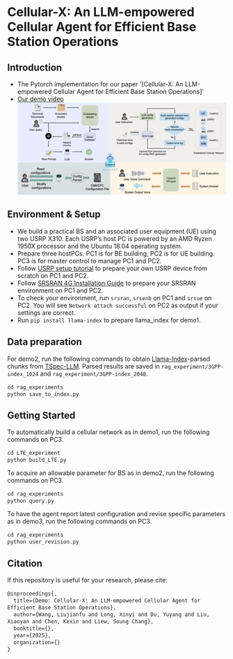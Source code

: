 # Cellular-X: An LLM-empowered Cellular Agent for Efficient Base Station Operations
## Introduction
* The Pytorch implementation for our paper '[Cellular-X: An LLM-empowered Cellular Agent for Efficient Base Station Operations]'
* [Our demo video](https://youtube.com/playlist?list=PLi7wIohZ9VLjfbtShawzEk49BKUE11QiU&si=Ih86vVVVR10rZNvg)</br>
[![](https://github.com/SeaBreezing/Cellular-X/blob/main/IMG/subsystem.png)](https://youtube.com/playlist?list=PLi7wIohZ9VLjfbtShawzEk49BKUE11QiU&si=itgn1zcYQcKRmPOV "")
## Environment & Setup
* We build a practical BS and an associated user equipment (UE) using two USRP X310. Each USRP’s host PC is powered by an AMD Ryzen 1950X processor and the Ubuntu 18.04 operating system.
* Prepare three hostPCs. PC1 is for BE building, PC2 is for UE building. PC3 is for master control to manage PC1 and PC2.
* Follow [USRP setup tutorial](https://github.com/SeaBreezing/Cellular-X/blob/main/USRP%20setup%20tutorial.md) to prepare your own USRP device from scratch on PC1 and PC2.
* Follow [SRSRAN 4G Installation Guide](https://docs.srsran.com/projects/4g/en/latest/general/source/1_installation.html#gen-installation) to prepare your SRSRAN environment on PC1 and PC2.
* To check your environment, run `srsran`, `srsenb` on PC1 and `srsue` on PC2. You will see `Network attach successful` on PC2 as output if your settings are correct.
* Run `pip install llama-index` to prepare llama_index for demo1.
## Data preparation
For demo2, run the following commands to obtain [Llama-Index](https://github.com/run-llama/llama_index)-parsed chunks from [TSpec-LLM](https://huggingface.co/datasets/rasoul-nikbakht/TSpec-LLM). Parsed results are saved in `rag_experiment/3GPP-index_1024` and `rag_experiment/3GPP-index_2048`.
```
cd rag_experiments
python save_to_index.py
```

## Getting Started
To automatically build a cellular network as in demo1, run the following commands on PC3. 
```
cd LTE_experiment
python build_LTE.py
```
To acquire an allowable parameter for BS as in demo2, run the following commands on PC3. 
```
cd rag_experiments
python query.py
```
To have the agent report latest configuration and revise specific parameters as in demo3, run the following commands on PC3. 
```
cd rag_experiments
python user_revision.py
```
## Citation
If this repository is useful for your research, please cite:
```
@inproceedings{,
  title={Demo: Cellular-X: An LLM-empowered Cellular Agent for Efficient Base Station Operations},
  author={Wang, Liujianfu and Long, Xinyi and Du, Yuyang and Liu, Xiaoyan and Chen, Kexin and Liew, Soung Chang},
  booktitle={},
  year={2025},
  organization={}
}
```
